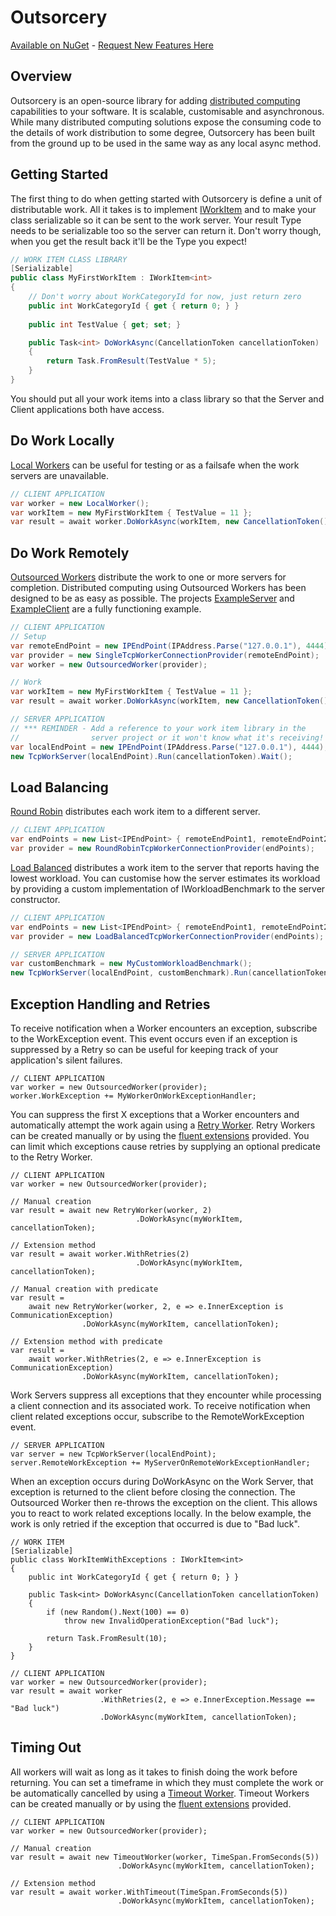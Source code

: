 Outsorcery
==========
[Available on NuGet](https://www.nuget.org/packages/Outsorcery/)    -    [Request New Features Here](https://github.com/SteveLillis/Outsorcery/issues)

Overview
--------
Outsorcery is an open-source library for adding [distributed computing](http://en.wikipedia.org/wiki/Distributed_computing) capabilities to your software.  It is scalable, customisable and asynchronous.  While many distributed computing solutions expose the consuming code to the details of work distribution to some degree, Outsorcery has been built from the ground up to be used in the same way as any local async method.

Getting Started
---------------
The first thing to do when getting started with Outsorcery is define a unit of distributable work.  All it takes is to implement [IWorkItem](https://github.com/SteveLillis/Outsorcery/blob/master/Outsorcery/IWorkItem.cs) and to make your class serializable so it can be sent to the work server.  Your result Type needs to be serializable too so the server can return it.  Don't worry though, when you get the result back it'll be the Type you expect!

```csharp
// WORK ITEM CLASS LIBRARY
[Serializable]
public class MyFirstWorkItem : IWorkItem<int>
{
    // Don't worry about WorkCategoryId for now, just return zero
    public int WorkCategoryId { get { return 0; } }
    
    public int TestValue { get; set; }

    public Task<int> DoWorkAsync(CancellationToken cancellationToken)
    {
        return Task.FromResult(TestValue * 5);
    }
}            
```

You should put all your work items into a class library so that the Server and Client applications both have access.

Do Work Locally
---------------
[Local Workers](https://github.com/SteveLillis/Outsorcery/blob/master/Outsorcery/LocalWorker.cs) can be useful for testing or as a failsafe when the work servers are unavailable.

```csharp
// CLIENT APPLICATION
var worker = new LocalWorker();
var workItem = new MyFirstWorkItem { TestValue = 11 };
var result = await worker.DoWorkAsync(workItem, new CancellationToken());
```

Do Work Remotely
----------------
[Outsourced Workers](https://github.com/SteveLillis/Outsorcery/blob/master/Outsorcery/OutsourcedWorker.cs) distribute the work to one or more servers for completion. Distributed computing using Outsourced Workers has been designed to be as easy as possible. The projects [ExampleServer](https://github.com/SteveLillis/Outsorcery/tree/master/Outsorcery.ExampleServer) and [ExampleClient](https://github.com/SteveLillis/Outsorcery/tree/master/Outsorcery.ExampleClient) are a fully functioning example.

```csharp
// CLIENT APPLICATION
// Setup
var remoteEndPoint = new IPEndPoint(IPAddress.Parse("127.0.0.1"), 4444); 
var provider = new SingleTcpWorkerConnectionProvider(remoteEndPoint);
var worker = new OutsourcedWorker(provider);

// Work
var workItem = new MyFirstWorkItem { TestValue = 11 };
var result = await worker.DoWorkAsync(workItem, new CancellationToken());

// SERVER APPLICATION
// *** REMINDER - Add a reference to your work item library in the 
//                server project or it won't know what it's receiving! ***
var localEndPoint = new IPEndPoint(IPAddress.Parse("127.0.0.1"), 4444);
new TcpWorkServer(localEndPoint).Run(cancellationToken).Wait();
```

Load Balancing
--------------
[Round Robin](https://github.com/SteveLillis/Outsorcery/blob/master/Outsorcery/RoundRobinTcpWorkerConnectionProvider.cs) distributes each work item to a different server.

```csharp
// CLIENT APPLICATION
var endPoints = new List<IPEndPoint> { remoteEndPoint1, remoteEndPoint2, ... };
var provider = new RoundRobinTcpWorkerConnectionProvider(endPoints);
```

[Load Balanced](https://github.com/SteveLillis/Outsorcery/blob/master/Outsorcery/LoadBalancedTcpWorkerConnectionProvider.cs) distributes a work item to the server that reports having the lowest workload. You can customise how the server estimates its workload by providing a custom implementation of IWorkloadBenchmark to the server constructor.

```csharp
// CLIENT APPLICATION
var endPoints = new List<IPEndPoint> { remoteEndPoint1, remoteEndPoint2, ... };
var provider = new LoadBalancedTcpWorkerConnectionProvider(endPoints);

// SERVER APPLICATION
var customBenchmark = new MyCustomWorkloadBenchmark();
new TcpWorkServer(localEndPoint, customBenchmark).Run(cancellationToken).Wait();
```

Exception Handling and Retries
------------------------------
To receive notification when a Worker encounters an exception, subscribe to the WorkException event.  This event occurs even if an exception is suppressed by a Retry so can be useful for keeping track of your application's silent failures.

```
// CLIENT APPLICATION
var worker = new OutsourcedWorker(provider);
worker.WorkException += MyWorkerOnWorkExceptionHandler;
```

You can suppress the first X exceptions that a Worker encounters and automatically attempt the work again using a [Retry Worker](https://github.com/SteveLillis/Outsorcery/blob/master/Outsorcery/RetryWorker.cs). Retry Workers can be created manually or by using the [fluent extensions](https://github.com/SteveLillis/Outsorcery/blob/master/Outsorcery/FluentWorkerExtensions.cs) provided.  You can limit which exceptions cause retries by supplying an optional predicate to the Retry Worker.

```
// CLIENT APPLICATION
var worker = new OutsourcedWorker(provider);

// Manual creation
var result = await new RetryWorker(worker, 2)
                            .DoWorkAsync(myWorkItem, cancellationToken);

// Extension method
var result = await worker.WithRetries(2)
                            .DoWorkAsync(myWorkItem, cancellationToken);

// Manual creation with predicate
var result = 
    await new RetryWorker(worker, 2, e => e.InnerException is CommunicationException)
                .DoWorkAsync(myWorkItem, cancellationToken);

// Extension method with predicate
var result = 
    await worker.WithRetries(2, e => e.InnerException is CommunicationException)
                .DoWorkAsync(myWorkItem, cancellationToken);
```

Work Servers suppress all exceptions that they encounter while processing a client connection and its associated work. To receive notification when client related exceptions occur, subscribe to the RemoteWorkException event.

```
// SERVER APPLICATION
var server = new TcpWorkServer(localEndPoint);
server.RemoteWorkException += MyServerOnRemoteWorkExceptionHandler;
```

When an exception occurs during DoWorkAsync on the Work Server, that exception is returned to the client before closing the connection.  The Outsourced Worker then re-throws the exception on the client.  This allows you to react to work related exceptions locally. In the below example, the work is only retried if the exception that occurred is due to "Bad luck".

```
// WORK ITEM
[Serializable]
public class WorkItemWithExceptions : IWorkItem<int>
{
    public int WorkCategoryId { get { return 0; } }
    
    public Task<int> DoWorkAsync(CancellationToken cancellationToken)
    {
        if (new Random().Next(100) == 0)
            throw new InvalidOperationException("Bad luck");
        
        return Task.FromResult(10);
    }
}     

// CLIENT APPLICATION
var worker = new OutsourcedWorker(provider);
var result = await worker
                    .WithRetries(2, e => e.InnerException.Message == "Bad luck")
                    .DoWorkAsync(myWorkItem, cancellationToken);
```

Timing Out
----------
All workers will wait as long as it takes to finish doing the work before returning.  You can set a timeframe in which they must complete the work or be automatically cancelled by using a [Timeout Worker](https://github.com/SteveLillis/Outsorcery/blob/master/Outsorcery/TimeoutWorker.cs).  Timeout Workers can be created manually or by using the [fluent extensions](https://github.com/SteveLillis/Outsorcery/blob/master/Outsorcery/FluentWorkerExtensions.cs) provided.

```
// CLIENT APPLICATION
var worker = new OutsourcedWorker(provider);

// Manual creation
var result = await new TimeoutWorker(worker, TimeSpan.FromSeconds(5))
                        .DoWorkAsync(myWorkItem, cancellationToken);

// Extension method
var result = await worker.WithTimeout(TimeSpan.FromSeconds(5))
                        .DoWorkAsync(myWorkItem, cancellationToken);
```


